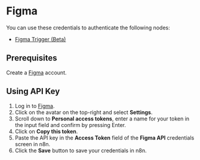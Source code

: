 # Figma

You can use these credentials to authenticate the following nodes:

- [Figma Trigger (Beta)](/integrations/builtin/trigger-nodes/n8n-nodes-base.figmatrigger/)

## Prerequisites

Create a [Figma](https://www.figma.com/) account.

## Using API Key

1. Log in to [Figma](https://www.figma.com/).
2. Click on the avatar on the top-right and select **Settings**.
3. Scroll down to **Personal access tokens**, enter a name for your token in the input field and confirm by pressing Enter.
4. Click on **Copy this token**.
6. Paste the API key in the **Access Token** field of the **Figma API** credentials screen in n8n.
7. Click the **Save** button to save your credentials in n8n.
